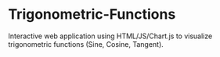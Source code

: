 # Trigonometric-Functions
Interactive web application using HTML/JS/Chart.js to visualize trigonometric functions (Sine, Cosine, Tangent).
